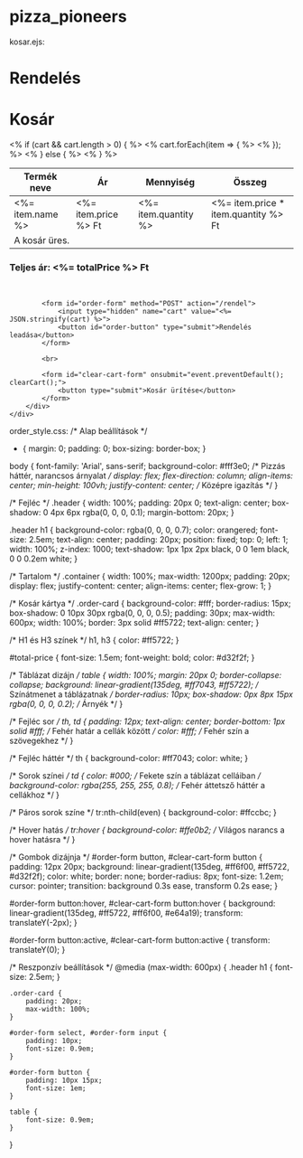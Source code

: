 # pizza_pioneers
kosar.ejs:
<!DOCTYPE html>
<html lang="hu">
<head>
    <meta charset="UTF-8">
    <meta name="viewport" content="width=device-width, initial-scale=1.0">
    <title>Kosár</title>
    <link rel="stylesheet" href="/web_style.css">
    <link rel="stylesheet" href="/order_style.css">
    <link rel="icon" type="image/icon" href="images/pizza.ico">
    <script src="/kosarak.js"></script>

</head>
<body onload="Kosárfeltolt()">
    <div class="header">
        <h1>Rendelés</h1>
    </div>
    <div class="container">
        <div class="order-card">
            <h1>Kosár</h1>
            <table>
                <thead>
                    <tr>
                        <th>Termék neve</th>
                        <th>Ár</th>
                        <th>Mennyiség</th>
                        <th>Összeg</th>
                    </tr>
                </thead>
                <tbody id="cart-items">
                    <% if (cart && cart.length > 0) { %>
                        <% cart.forEach(item => { %>
                            <tr>
                                <td><%= item.name %></td>
                                <td><%= item.price %> Ft</td>
                                <td><%= item.quantity %></td>
                                <td><%= item.price * item.quantity %> Ft</td>
                            </tr>
                        <% }); %>
                    <% } else { %>
                        <tr><td colspan="4">A kosár üres.</td></tr>
                    <% } %>
                </tbody>
            </table>
            <h3 id="total-price">Teljes ár: <%= totalPrice %> Ft</h3>
            <br>


            <form id="order-form" method="POST" action="/rendel">                    
                <input type="hidden" name="cart" value="<%= JSON.stringify(cart) %>">
                <button id="order-button" type="submit">Rendelés leadása</button>                
            </form>
            
            <br>

            <form id="clear-cart-form" onsubmit="event.preventDefault(); clearCart();">
                <button type="submit">Kosár ürítése</button>
            </form>
        </div>
    </div>
</body>
</html>

order_style.css:
/* Alap beállítások */
* {
    margin: 0;
    padding: 0;
    box-sizing: border-box;
}

body {
    font-family: 'Arial', sans-serif;
    background-color: #fff3e0; /* Pizzás háttér, narancsos árnyalat */
    display: flex;
    flex-direction: column;
    align-items: center;
    min-height: 100vh;
    justify-content: center; /* Középre igazítás */
}

/* Fejléc */
.header {
    width: 100%;
    padding: 20px 0;
    text-align: center;
    box-shadow: 0 4px 6px rgba(0, 0, 0, 0.1);
    margin-bottom: 20px;
}

.header h1 {
    background-color: rgba(0, 0, 0, 0.7); 
    color: orangered; 
    font-size: 2.5em;
    text-align: center; 
    padding: 20px; 
    position: fixed; 
    top: 0; 
    left: 1; 
    width: 100%; 
    z-index: 1000; 
    text-shadow: 1px 1px 2px black, 0 0 1em black, 0 0 0.2em white; 
}

/* Tartalom */
.container {
    width: 100%;
    max-width: 1200px;
    padding: 20px;
    display: flex;
    justify-content: center;
    align-items: center;
    flex-grow: 1;
}

/* Kosár kártya */
.order-card {
    background-color: #fff;
    border-radius: 15px;
    box-shadow: 0 10px 30px rgba(0, 0, 0, 0.5);
    padding: 30px;
    max-width: 600px; 
    width: 100%;
    border: 3px solid #ff5722; 
    text-align: center;
}

/* H1 és H3 színek */
h1, h3 {
    color: #ff5722;
}

#total-price {
    font-size: 1.5em;
    font-weight: bold;
    color: #d32f2f;
}

/* Táblázat dizájn */
table {
    width: 100%;
    margin: 20px 0;
    border-collapse: collapse;
    background: linear-gradient(135deg, #ff7043, #ff5722); /* Színátmenet a táblázatnak */
    border-radius: 10px;
    box-shadow: 0px 8px 15px rgba(0, 0, 0, 0.2); /* Árnyék */
}

/* Fejléc sor */
th, td {
    padding: 12px;
    text-align: center;
    border-bottom: 1px solid #fff; /* Fehér határ a cellák között */
    color: #fff; /* Fehér szín a szövegekhez */
}

/* Fejléc háttér */
th {
    background-color: #ff7043;
    color: white;
}

/* Sorok színei */
td {
    color: #000; /* Fekete szín a táblázat celláiban */
    background-color: rgba(255, 255, 255, 0.8); /* Fehér áttetsző háttér a cellákhoz */
}

/* Páros sorok színe */
tr:nth-child(even) {
    background-color: #ffccbc; 
}

/* Hover hatás */
tr:hover {
    background-color: #ffe0b2; /* Világos narancs a hover hatásra */
}

/* Gombok dizájnja */
#order-form button, #clear-cart-form button {
    padding: 12px 20px;
    background: linear-gradient(135deg, #ff6f00, #ff5722, #d32f2f); 
    color: white;
    border: none;
    border-radius: 8px;
    font-size: 1.2em;
    cursor: pointer;
    transition: background 0.3s ease, transform 0.2s ease;
}

#order-form button:hover, #clear-cart-form button:hover {
    background: linear-gradient(135deg, #ff5722, #ff6f00, #e64a19);
    transform: translateY(-2px);
}

#order-form button:active, #clear-cart-form button:active {
    transform: translateY(0);
}

/* Reszponzív beállítások */
@media (max-width: 600px) {
    .header h1 {
        font-size: 2.5em;
    }

    .order-card {
        padding: 20px;
        max-width: 100%;
    }

    #order-form select, #order-form input {
        padding: 10px;
        font-size: 0.9em;
    }

    #order-form button {
        padding: 10px 15px;
        font-size: 1em;
    }

    table {
        font-size: 0.9em;
    }
}
